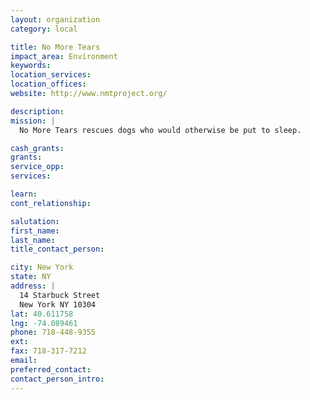 ```yaml
---
layout: organization
category: local

title: No More Tears
impact_area: Environment
keywords: 
location_services: 
location_offices: 
website: http://www.nmtproject.org/

description: 
mission: |
  No More Tears rescues dogs who would otherwise be put to sleep.

cash_grants: 
grants: 
service_opp: 
services: 

learn: 
cont_relationship: 

salutation: 
first_name: 
last_name: 
title_contact_person: 

city: New York
state: NY
address: |
  14 Starbuck Street  
  New York NY 10304
lat: 40.611758
lng: -74.089461
phone: 718-448-9355
ext: 
fax: 718-317-7212
email: 
preferred_contact: 
contact_person_intro: 
---
```

